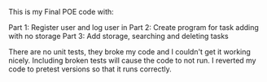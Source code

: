 This is my Final POE code with:

  Part 1: Register user and log user in
  Part 2: Create program for task adding with no storage
  Part 3: Add storage, searching and deleting tasks

There are no unit tests, they broke my code and I couldn't get it working nicely. 
Including broken tests will cause the code to not run.
I reverted my code to pretest versions so that it runs correctly.

